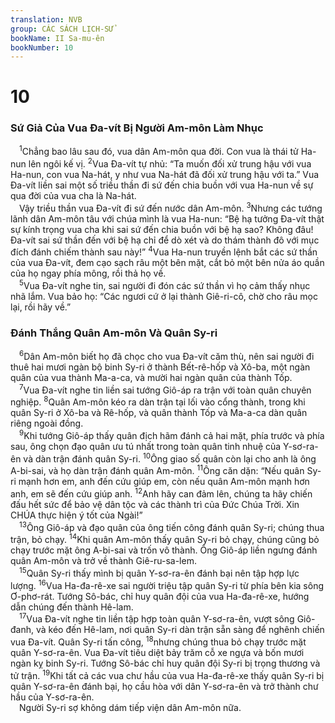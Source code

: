 ```yaml
---
translation: NVB
group: CÁC SÁCH LỊCH-SỬ
bookName: II Sa-mu-ên 
bookNumber: 10
---
```


<div class="title"><h1>10</h1><h3>Sứ Giả Của Vua Đa-vít Bị Người Am-môn Làm Nhục </h3></div>
<span class="verse 2sa_10_1"> <sup>1</sup>Chẳng bao lâu sau đó, vua dân Am-môn qua đời. Con vua là thái tử Ha-nun lên ngôi kế vị. </span>
<span class="verse 2sa_10_2"><sup>2</sup>Vua Đa-vít tự nhủ: “Ta muốn đối xử trung hậu với vua Ha-nun, con vua Na-hát, y như vua Na-hát đã đối xử trung hậu với ta.” Vua Đa-vít liền sai một số triều thần đi sứ đến chia buồn với vua Ha-nun về sự qua đời của vua cha là Na-hát. <br/> Vậy triều thần vua Đa-vít đi sứ đến nước dân Am-môn. </span>
<span class="verse 2sa_10_3"><sup>3</sup>Nhưng các tướng lãnh dân Am-môn tâu với chúa mình là vua Ha-nun: “Bệ hạ tưởng Đa-vít thật sự kính trọng vua cha khi sai sứ đến chia buồn với bệ hạ sao? Không đâu! Đa-vít sai sứ thần đến với bệ hạ chỉ để dò xét và do thám thành đô với mục đích đánh chiếm thành sau này!” </span>
<span class="verse 2sa_10_4"><sup>4</sup>Vua Ha-nun truyền lệnh bắt các sứ thần của vua Đa-vít, đem cạo sạch râu một bên mặt, cắt bỏ một bên nửa áo quần của họ ngay phía mông, rồi thả họ về. <br/></span>
<span class="verse 2sa_10_5"> <sup>5</sup>Vua Đa-vít nghe tin, sai người đi đón các sứ thần vì họ cảm thấy nhục nhã lắm. Vua bảo họ: “Các ngươi cứ ở lại thành Giê-ri-cô, chờ cho râu mọc lại, rồi hãy về.” <br/></span>
<div class="title"><h3>Đánh Thắng Quân Am-môn Và Quân Sy-ri </h3></div>
<span class="verse 2sa_10_6"> <sup>6</sup>Dân Am-môn biết họ đã chọc cho vua Đa-vít căm thù, nên sai người đi thuê hai mươi ngàn bộ binh Sy-ri ở thành Bết-rê-hốp và Xô-ba, một ngàn quân của vua thành Ma-a-ca, và mười hai ngàn quân của thành Tốp. <br/></span>
<span class="verse 2sa_10_7"> <sup>7</sup>Vua Đa-vít nghe tin liền sai tướng Giô-áp ra trận với toàn quân chuyên nghiệp. </span>
<span class="verse 2sa_10_8"><sup>8</sup>Quân Am-môn kéo ra dàn trận tại lối vào cổng thành, trong khi quân Sy-ri ở Xô-ba và Rê-hốp, và quân thành Tốp và Ma-a-ca dàn quân riêng ngoài đồng. <br/></span>
<span class="verse 2sa_10_9"> <sup>9</sup>Khi tướng Giô-áp thấy quân địch hãm đánh cả hai mặt, phía trước và phía sau, ông chọn đạo quân ưu tú nhất trong toàn quân tinh nhuệ của Y-sơ-ra-ên và dàn trận đánh quân Sy-ri. </span>
<span class="verse 2sa_10_10"><sup>10</sup>Ông giao số quân còn lại cho anh là ông A-bi-sai, và họ dàn trận đánh quân Am-môn. </span>
<span class="verse 2sa_10_11"><sup>11</sup>Ông căn dặn: “Nếu quân Sy-ri mạnh hơn em, anh đến cứu giúp em, còn nếu quân Am-môn mạnh hơn anh, em sẽ đến cứu giúp anh. </span>
<span class="verse 2sa_10_12"><sup>12</sup>Anh hãy can đảm lên, chúng ta hãy chiến đấu hết sức để bảo vệ dân tộc và các thành trì của Đức Chúa Trời. Xin CHÚA thực hiện ý tốt của Ngài!” <br/></span>
<span class="verse 2sa_10_13"> <sup>13</sup>Ông Giô-áp và đạo quân của ông tiến công đánh quân Sy-ri; chúng thua trận, bỏ chạy. </span>
<span class="verse 2sa_10_14"><sup>14</sup>Khi quân Am-môn thấy quân Sy-ri bỏ chạy, chúng cũng bỏ chạy trước mặt ông A-bi-sai và trốn vô thành. Ông Giô-áp liền ngưng đánh quân Am-môn và trở về thành Giê-ru-sa-lem. <br/></span>
<span class="verse 2sa_10_15"> <sup>15</sup>Quân Sy-ri thấy mình bị quân Y-sơ-ra-ên đánh bại nên tập hợp lực lượng. </span>
<span class="verse 2sa_10_16"><sup>16</sup>Vua Ha-đa-rê-xe sai người triệu tập quân Sy-ri từ phía bên kia sông Ơ-phơ-rát. Tướng Sô-bác, chỉ huy quân đội của vua Ha-đa-rê-xe, hướng dẫn chúng đến thành Hê-lam. <br/></span>
<span class="verse 2sa_10_17"> <sup>17</sup>Vua Đa-vít nghe tin liền tập hợp toàn quân Y-sơ-ra-ên, vượt sông Giô-đanh, và kéo đến Hê-lam, nơi quân Sy-ri dàn trận sẵn sàng để nghênh chiến vua Đa-vít. Quân Sy-ri tấn công, </span>
<span class="verse 2sa_10_18"><sup>18</sup>nhưng chúng thua bỏ chạy trước mặt quân Y-sơ-ra-ên. Vua Đa-vít tiêu diệt bảy trăm cỗ xe ngựa và bốn mươi ngàn kỵ binh Sy-ri. Tướng Sô-bác chỉ huy quân đội Sy-ri bị trọng thương và tử trận. </span>
<span class="verse 2sa_10_19"><sup>19</sup>Khi tất cả các vua chư hầu của vua Ha-đa-rê-xe thấy quân Sy-ri bị quân Y-sơ-ra-ên đánh bại, họ cầu hòa với dân Y-sơ-ra-ên và trở thành chư hầu của Y-sơ-ra-ên. <br/> Người Sy-ri sợ không dám tiếp viện dân Am-môn nữa. <br/></span>
